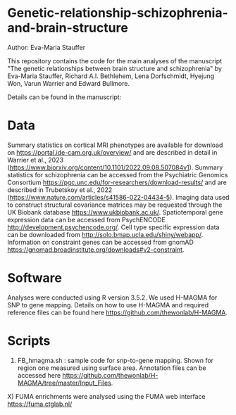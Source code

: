 # Genetic-relationship-schizophrenia-and-brain-structure

Author: Eva-Maria Stauffer

This repository contains the code for the main analyses of the manuscript "The genetic relationships between brain structure and schizophrenia" by Eva-Maria Stauffer, Richard A.I. Bethlehem, Lena Dorfschmidt, Hyejung Won, Varun Warrier and Edward Bullmore.

Details can be found in the manuscript:

# Data
Summary statistics on cortical MRI phenotypes are available for download on https://portal.ide-cam.org.uk/overview/ and are described in detail in Warrier et al., 2023 (https://www.biorxiv.org/content/10.1101/2022.09.08.507084v1). Summary statistics for schizophrenia can be accessed from the Psychiatric Genomics Consortium https://pgc.unc.edu/for-researchers/download-results/ and are described in Trubetskoy et al., 2022 (https://www.nature.com/articles/s41586-022-04434-5). Imaging data used to construct structural covariance matrices may be requested through the
UK Biobank database https://www.ukbiobank.ac.uk/. Spatiotemporal gene expression data can be accessed from PsychENCODE http://development.psychencode.org/. Cell type specific expression data can be downloaded from http://solo.bmap.ucla.edu/shiny/webapp/. Information on constraint genes can be accessed from gnomAD https://gnomad.broadinstitute.org/downloads#v2-constraint.

# Software
Analyses were conducted using R version 3.5.2. We used H-MAGMA for SNP to gene mapping. Details on how to use H-MAGMA and required reference files can be found here https://github.com/thewonlab/H-MAGMA.

# Scripts

1) FB_hmagma.sh : sample code for snp-to-gene mapping. Shown for region one measured using surface area. Annotation files can be accessed here https://github.com/thewonlab/H-MAGMA/tree/master/Input_Files. 


X) FUMA enrichments were analysed using the FUMA web interface https://fuma.ctglab.nl/
